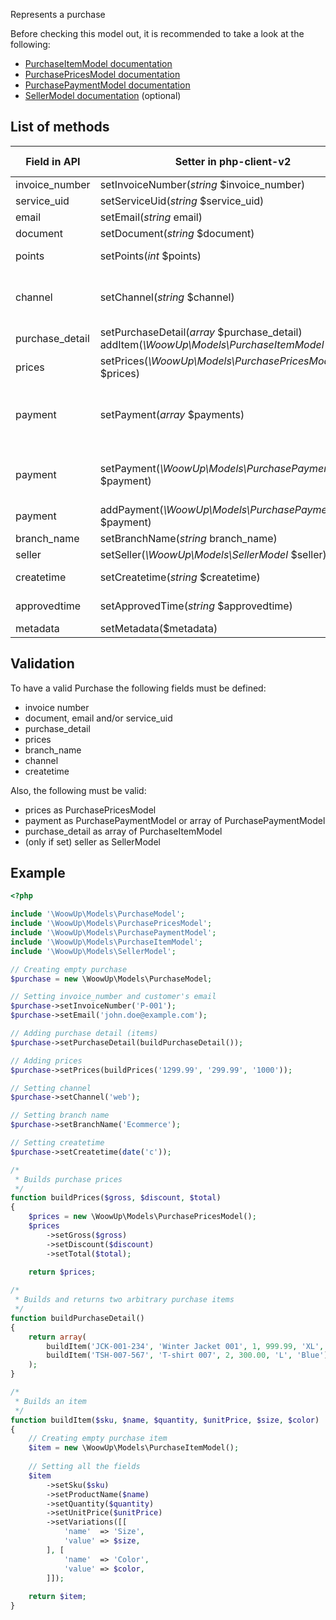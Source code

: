 Represents a purchase

Before checking this model out, it is recommended to take a look at the following:
+ [PurchaseItemModel documentation](PurchaseItemModel.md)
+ [PurchasePricesModel documentation](PurchasePricesModel.md)
+ [PurchasePaymentModel documentation](PurchasePaymentModel.md)
+ [SellerModel documentation](SellerModel.md) (optional)

## List of methods

| Field in API | Setter in php-client-v2 | Getter in php-client-v2 | Comments |
| --- | --- | --- | --- |
| invoice_number | setInvoiceNumber(*string* $invoice_number) | getInvoiceNumber() | Purchase identifier |
| service_uid | setServiceUid(*string* $service_uid) | getServiceUid() | |
| email | setEmail(*string* email) | getEmail() | |
| document | setDocument(*string* $document) | getDocument() | |
| points | setPoints(*int* $points) | getPoints() | Loyalty points rewarded for the purchase |
| channel | setChannel(*string* $channel) | getChannel() | Valid values: 'web', 'telephone', 'in-store', 'corporate', 'direct', 'other'. |
| purchase_detail | setPurchaseDetail(*array* $purchase_detail) <br> addItem(*\WoowUp\Models\PurchaseItemModel* $item) | getPurchaseDetail() | |
| prices | setPrices(*\WoowUp\Models\PurchasePricesModel* $prices) | getPrices() | |
| payment | setPayment(*array* $payments) | getPayment() | Sets several payments. Must be an array of PurchasePaymentModel and every payment must have 'type' and 'total' |
| payment | setPayment(*\WoowUp\Models\PurchasePaymentModel* $payment) | getPayment() | Sets only one payment of type PurchasePaymentModel. Must have 'type' defined |
| payment | addPayment(*\WoowUp\Models\PurchasePaymentModel* $payment) | | Adds a payment of type PurchasePaymentModel |
| branch_name | setBranchName(*string* branch_name) | getBranchName() | |
| seller | setSeller(*\WoowUp\Models\SellerModel* $seller) | getSeller() | See SellerModel.md |
| createtime | setCreatetime(*string* $createtime) | getCreatetime() | Format: YYYY-MM-DD HH:ii:ss |
| approvedtime | setApprovedTime(*string* $approvedtime) | getApprovedTime() | Format: YYYY-MM-DD HH:ii:ss |
| metadata | setMetadata($metadata) | getMetadata() | |

## Validation

To have a valid Purchase the following fields must be defined:
+ invoice number
+ document, email and/or service_uid
+ purchase_detail
+ prices
+ branch_name
+ channel
+ createtime

Also, the following must be valid:
+ prices as PurchasePricesModel
+ payment as PurchasePaymentModel or array of PurchasePaymentModel
+ purchase_detail as array of PurchaseItemModel
+ (only if set) seller as SellerModel

## Example
```php
<?php

include '\WoowUp\Models\PurchaseModel';
include '\WoowUp\Models\PurchasePricesModel';
include '\WoowUp\Models\PurchasePaymentModel';
include '\WoowUp\Models\PurchaseItemModel';
include '\WoowUp\Models\SellerModel';

// Creating empty purchase
$purchase = new \WoowUp\Models\PurchaseModel;

// Setting invoice_number and customer's email
$purchase->setInvoiceNumber('P-001');
$purchase->setEmail('john.doe@example.com');

// Adding purchase detail (items)
$purchase->setPurchaseDetail(buildPurchaseDetail());

// Adding prices
$purchase->setPrices(buildPrices('1299.99', '299.99', '1000'));

// Setting channel
$purchase->setChannel('web');

// Setting branch name
$purchase->setBranchName('Ecommerce');

// Setting createtime
$purchase->setCreatetime(date('c'));

/*
 * Builds purchase prices
 */
function buildPrices($gross, $discount, $total)
{
    $prices = new \WoowUp\Models\PurchasePricesModel();
    $prices
        ->setGross($gross)
        ->setDiscount($discount)
        ->setTotal($total);
    
    return $prices;

/*
 * Builds and returns two arbitrary purchase items
 */
function buildPurchaseDetail()
{
    return array(
        buildItem('JCK-001-234', 'Winter Jacket 001', 1, 999.99, 'XL', 'Black'),
        buildItem('TSH-007-567', 'T-shirt 007', 2, 300.00, 'L', 'Blue'),
    );
}

/*
 * Builds an item
 */
function buildItem($sku, $name, $quantity, $unitPrice, $size, $color)
{
    // Creating empty purchase item
    $item = new \WoowUp\Models\PurchaseItemModel();
    
    // Setting all the fields
    $item
        ->setSku($sku)
        ->setProductName($name)
        ->setQuantity($quantity)
        ->setUnitPrice($unitPrice)
        ->setVariations([[
            'name'  => 'Size',
            'value' => $size,
        ], [
            'name'  => 'Color',
            'value' => $color,
        ]]);
        
    return $item;
}

